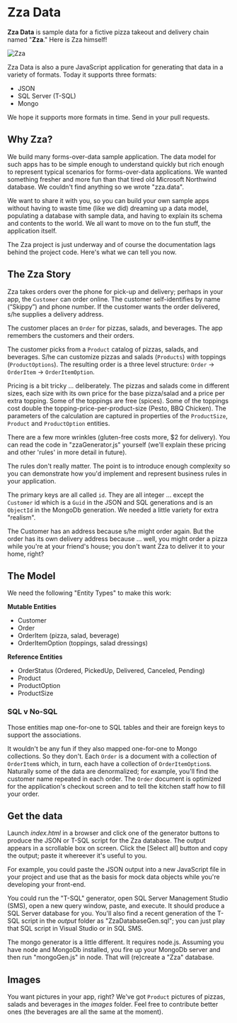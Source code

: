 # Zza Data

**Zza Data** is sample data for a fictive pizza takeout and delivery chain named "**Zza**."  Here is Zza himself!

![Zza](https://raw.github.com/IdeaBlade/zza.data/master/images/logo.png)

Zza Data is also a pure JavaScript application for generating that data in a variety of formats. Today it supports three formats: 

- JSON
- SQL Server (T-SQL)
- Mongo

We hope it supports more formats in time. Send in your pull requests.

## Why Zza? ##
We build many forms-over-data sample application. The data model for such apps has to be simple enough to understand quickly but rich enough to represent typical scenarios for forms-over-data applications. We wanted something fresher and more fun than that tired old Microsoft Northwind database. We couldn't find anything so we wrote "zza.data".

We want to share it with you, so you can build your own sample apps without having to waste time (like we did) dreaming up a data model, populating a database with sample data, and having to explain its schema and contents to the world. We all want to move on to the fun stuff, the application itself.

The Zza project is just underway and of course the documentation lags behind the project code. Here's what we can tell you now.

## The Zza Story ##
Zza takes orders over the phone for pick-up and delivery; perhaps in your app, the `Customer` can order online. The customer self-identifies by name (“Skippy”) and phone number. If the customer wants the order delivered, s/he supplies a delivery address.

The customer places an `Order` for pizzas, salads, and beverages. The app remembers the customers and their orders.

The customer picks from a `Product` catalog of pizzas, salads, and beverages. S/he can customize pizzas and salads (`Products`) with toppings (`ProductOptions`). The resulting order is a three level structure: `Order` -> `OrderItem` -> `OrderItemOption`.

Pricing is a bit tricky ... deliberately. The pizzas and salads come in different sizes, each size with its own price for the base pizza/salad and a price per extra topping. Some of the toppings are free (spices). Some of the toppings cost double the topping-price-per-product-size (Pesto, BBQ Chicken). The parameters of the calculation are captured in properties of the `ProductSize`, `Product` and `ProductOption` entities.

There are a few more wrinkles (gluten-free costs more, $2 for delivery). You can read the code in "zzaGenerator.js" yourself (we'll explain these pricing and other 'rules' in more detail in future). 

The rules don't really matter. The point is to introduce enough complexity so you can demonstrate how you'd implement and represent business rules in your application.

The primary keys are all called `id`. They are all integer ... except the `Customer` id which is a `Guid` in the JSON and SQL generations and is an `ObjectId` in the MongoDb generation. We needed a little variety for extra "realism". 

The Customer has an address because s/he might order again. But the order has its own delivery address because ... well, you might order a pizza while you're at your friend's house; you don't want Zza to deliver it to your home, right?

## The Model ##
We need the following "Entity Types" to make this work:

**Mutable Entities**

- Customer
- Order
- OrderItem (pizza, salad, beverage)
- OrderItemOption (toppings, salad dressings)

**Reference Entities**

- OrderStatus (Ordered, PickedUp, Delivered, Canceled, Pending)
- Product
- ProductOption
- ProductSize 

### SQL v No-SQL ###
Those entities map one-for-one to SQL tables and their are foreign keys to support the associations.

It wouldn't be any fun if they also mapped one-for-one to Mongo collections. So they don't. Each `Order` is a document with a collection of `OrderItem`s which, in turn, each have a collection of `OrderItemOption`s. Naturally some of the data are denormalized; for example, you'll find the customer name repeated in each order. The `Order` document is optimized for the application's checkout screen and to tell the kitchen staff how to fill your order.

## Get the data ##
Launch *index.html* in a browser and click one of the generator buttons to produce the JSON or T-SQL script for the Zza database. The output appears in a scrollable box on screen. Click the [Select all] button and copy the output; paste it whereever it's useful to you.

For example, you could paste the JSON output into a new JavaScript file in your project and use that as the basis for mock data objects while you're developing your front-end.

You could run the "T-SQL" generator, open SQL Server Management Studio (SMS), open a new query window, paste, and execute. It should produce a SQL Server database for you. You'll also find a recent generation of the T-SQL script in the *output* folder as "ZzaDatabaseGen.sql"; you can just play that SQL script in Visual Studio or in SQL SMS.

The mongo generator is a little different. It requires node.js. Assuming you have node and MongoDb installed, you fire up your MongoDb server and then run "mongoGen.js" in node. That will (re)create a "Zza" database.

## Images ##
You want pictures in your app, right? We've got `Product` pictures of pizzas, salads and beverages in the *images* folder. Feel free to contribute better ones (the beverages are all the same at the moment).

